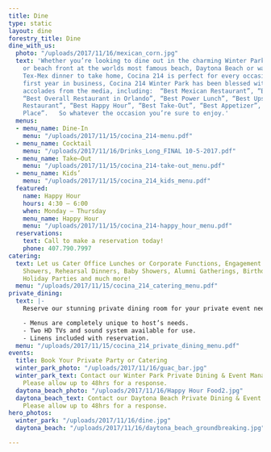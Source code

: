 ```yaml
---
title: Dine
type: static
layout: dine
forestry_title: Dine
dine_with_us:
  photo: "/uploads/2017/11/16/mexican_corn.jpg"
  text: 'Whether you’re looking to dine out in the charming Winter Park Historic District
    or beach front at the worlds most famous beach, Daytona Beach or want an authentic
    Tex-Mex dinner to take home, Cocina 214 is perfect for every occasion. Since its’
    first year in business, Cocina 214 Winter Park has been blessed with numerous
    accolades from the media, including:  “Best Mexican Restaurant”, “Best Tex-Mex”,
    “Best Overall Restaurant in Orlando”, “Best Power Lunch”, “Best Upscale Casual
    Restaurant”, “Best Happy Hour”, “Best Take-Out”, “Best Appetizer”, and “Best Family
    Place”.   So whatever the occasion you’re sure to enjoy.'
  menus:
  - menu_name: Dine-In
    menu: "/uploads/2017/11/15/cocina_214-menu.pdf"
  - menu_name: Cocktail
    menu: "/uploads/2017/11/16/Drinks_Long_FINAL 10-5-2017.pdf"
  - menu_name: Take–Out
    menu: "/uploads/2017/11/15/cocina_214-take-out_menu.pdf"
  - menu_name: Kids’
    menu: "/uploads/2017/11/15/cocina_214_kids_menu.pdf"
  featured:
    name: Happy Hour
    hours: 4:30 – 6:00
    when: Monday – Thursday
    menu_name: Happy Hour
    menu: "/uploads/2017/11/15/cocina_214-happy_hour_menu.pdf"
  reservations:
    text: Call to make a reservation today!
    phone: 407.790.7997
catering:
  text: Let us Cater Office Lunches or Corporate Functions, Engagement Parties, Bridal
    Showers, Rehearsal Dinners, Baby Showers, Alumni Gatherings, Birthdays, Anniversaries,
    Holiday Parties and much more!
  menu: "/uploads/2017/11/15/cocina_214_catering_menu.pdf"
private_dining:
  text: |-
    Reserve our stunning private dining room for your private event needs, from personal to business.

    - Menus are completely unique to host’s needs.
    - Two HD TVs and sound system available for use.
    - Linens included with reservation.
  menu: "/uploads/2017/11/15/cocina_214_private_dining_menu.pdf"
events:
  title: Book Your Private Party or Catering
  winter_park_photo: "/uploads/2017/11/16/guac_bar.jpg"
  winter_park_text: Contact our Winter Park Private Dining & Event Manager, Heather.
    Please allow up to 48hrs for a response.
  daytona_beach_photo: "/uploads/2017/11/16/Happy Hour Food2.jpg"
  daytona_beach_text: Contact our Daytona Beach Private Dining & Event Manager, Name.
    Please allow up to 48hrs for a response.
hero_photos:
  winter_park: "/uploads/2017/11/16/dine.jpg"
  daytona_beach: "/uploads/2017/11/16/daytona_beach_groundbreaking.jpg"

---
```


